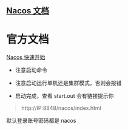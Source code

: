 ## [Nacos 文档](https://nacos.io/zh-cn/docs/what-is-nacos.html)

# 官方文档


[Nacos 快速开始](https://nacos.io/zh-cn/docs/quick-start.html)


- 注意启动命令

- 注意启动运行单机还是集群模式，否则会报错

- 启动完成，查看 start.out 会有链接提示你

> http://IP:8848/nacos/index.html

默认登录账号密码都是 nacos



